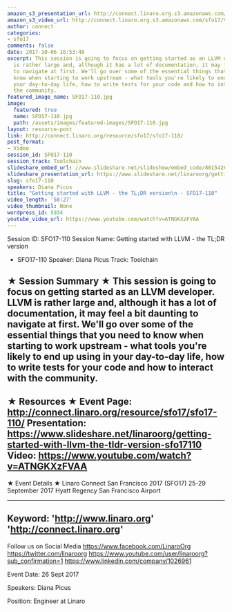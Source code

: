 ```yaml
---
amazon_s3_presentation_url: http://connect.linaro.org.s3.amazonaws.com/sfo17/Presentations/SFO17-110-%20Getting%20started%20with%20LLVM%20-%20the%20TL%3BDR%20version.pdf
amazon_s3_video_url: http://connect.linaro.org.s3.amazonaws.com/sfo17/Videos/SFO17-110%20-%20Getting%20started%20with%20LLVM%20-%20the%20TL%3BDR%20version.mp4
author: connect
categories:
- sfo17
comments: false
date: 2017-10-06 16:53:48
excerpt: This session is going to focus on getting started as an LLVM developer. LLVM
  is rather large and, although it has a lot of documentation, it may feel a bit daunting
  to navigate at first. We'll go over some of the essential things that you need to
  know when starting to work upstream - what tools you're likely to end up using in
  your day-to-day life, how to write tests for your code and how to interact with
  the community.
featured_image_name: SFO17-110.jpg
image:
  featured: true
  name: SFO17-110.jpg
  path: /assets/images/featured-images/SFO17-110.jpg
layout: resource-post
link: http://connect.linaro.org/resource/sfo17/sfo17-110/
post_format:
- Video
session_id: SFO17-110
session_track: Toolchain
slideshare_embed_url: //www.slideshare.net/slideshow/embed_code/80154260
slideshare_presentation_url: https://www.slideshare.net/linaroorg/getting-started-with-llvm-the-tldr-version-sfo17110
slug: sfo17-110
speakers: Diana Picus
title: "Getting started with LLVM - the TL;DR version\n - SFO17-110"
video_length: '58:27'
video_thumbnail: None
wordpress_id: 5934
youtube_video_url: https://www.youtube.com/watch?v=ATNGKXzFVAA
---
```


Session ID: SFO17-110
Session Name: Getting started with LLVM - the TL;DR version
 - SFO17-110
Speaker: Diana Picus 
Track: Toolchain


★ Session Summary ★
This session is going to focus on getting started as an LLVM developer. LLVM is rather large and, although it has a lot of documentation, it may feel a bit daunting to navigate at first. We'll go over some of the essential things that you need to know when starting to work upstream - what tools you're likely to end up using in your day-to-day life, how to write tests for your code and how to interact with the community.
---------------------------------------------------
★ Resources ★
Event Page: http://connect.linaro.org/resource/sfo17/sfo17-110/
Presentation: https://www.slideshare.net/linaroorg/getting-started-with-llvm-the-tldr-version-sfo17110
Video: https://www.youtube.com/watch?v=ATNGKXzFVAA
 ---------------------------------------------------

★ Event Details ★
Linaro Connect San Francisco 2017 (SFO17)
25-29 September 2017
Hyatt Regency San Francisco Airport

---------------------------------------------------
Keyword: 
'http://www.linaro.org'
'http://connect.linaro.org'
---------------------------------------------------
Follow us on Social Media
https://www.facebook.com/LinaroOrg
https://twitter.com/linaroorg
https://www.youtube.com/user/linaroorg?sub_confirmation=1
https://www.linkedin.com/company/1026961

Event Date: 26 Sept 2017

Speakers: Diana Picus

Position: Engineer at Linaro